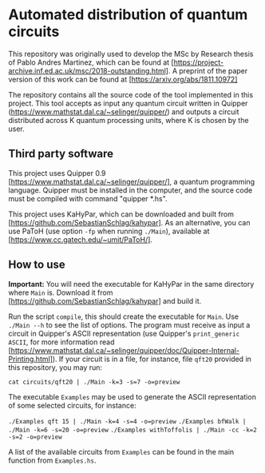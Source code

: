 # Automated distribution of quantum circuits

This repository was originally used to develop the MSc by Research thesis of Pablo Andres Martinez, which can be found at [https://project-archive.inf.ed.ac.uk/msc/2018-outstanding.html]. A preprint of the paper version of this work can be found at [https://arxiv.org/abs/1811.10972]

The repository contains all the source code of the tool implemented in this project. This tool accepts as input any quantum circuit written in Quipper (https://www.mathstat.dal.ca/~selinger/quipper/) and outputs a circuit distributed across K quantum processing units, where K is chosen by the user.

## Third party software

This project uses Quipper 0.9 [https://www.mathstat.dal.ca/~selinger/quipper/], a quantum programming language. Quipper must be installed in the computer, and the source code must be compiled with command "quipper *.hs".

This project uses KaHyPar, which can be downloaded and built from [https://github.com/SebastianSchlag/kahypar]. As an alternative, you can use PaToH (use option `-fp` when running `./Main`), available at [https://www.cc.gatech.edu/~umit/PaToH/].

## How to use

**Important:** You will need the executable for KaHyPar in the same directory where `Main` is. Download it from [https://github.com/SebastianSchlag/kahypar] and build it.

Run the script `compile`, this should create the executable for `Main`. Use `./Main --h` to see the list of options. The program must receive as input a circuit in Quipper's ASCII representation (use Quipper's `print_generic ASCII`, for more information read [https://www.mathstat.dal.ca/~selinger/quipper/doc/Quipper-Internal-Printing.html]). If your circuit is in a file, for instance, file `qft20` provided in this repository, you may run:

`cat circuits/qft20 | ./Main -k=3 -s=7 -o=preview`

The executable `Examples` may be used to generate the ASCII representation of some selected circuits, for instance:

`./Examples qft 15 | ./Main -k=4 -s=4 -o=preview`
`./Examples bfWalk | ./Main -k=6 -s=20 -o=preview`
`./Examples withToffolis | ./Main -cc -k=2 -s=2 -o=preview`

A list of the available circuits from `Examples` can be found in the main function from `Examples.hs`.


